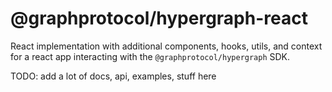 # @graphprotocol/hypergraph-react

React implementation with additional components, hooks, utils, and context for a react app interacting with the `@graphprotocol/hypergraph` SDK.

TODO: add a lot of docs, api, examples, stuff here